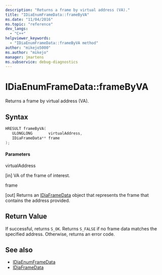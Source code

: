 ```yaml
---
description: "Returns a frame by virtual address (VA)."
title: "IDiaEnumFrameData::frameByVA"
ms.date: "11/04/2016"
ms.topic: "reference"
dev_langs:
  - "C++"
helpviewer_keywords:
  - "IDiaEnumFrameData::frameByVA method"
author: "mikejo5000"
ms.author: "mikejo"
manager: jmartens
ms.subservice: debug-diagnostics
---
```

# IDiaEnumFrameData::frameByVA

Returns a frame by virtual address (VA).

## Syntax

```C++
HRESULT frameByVA( 
   ULONGLONG       virtualAddress,
   IDiaFrameData** frame
);
```

#### Parameters
 virtualAddress

[in] VA of the frame of interest.

 frame

[out] Returns an [IDiaFrameData](../../debugger/debug-interface-access/idiaframedata.md) object that represents the frame that contains the address provided.

## Return Value
 If successful, returns `S_OK`. Returns `S_FALSE` if no frame data matches the specified address. Otherwise, returns an error code.

## See also
- [IDiaEnumFrameData](../../debugger/debug-interface-access/idiaenumframedata.md)
- [IDiaFrameData](../../debugger/debug-interface-access/idiaframedata.md)
